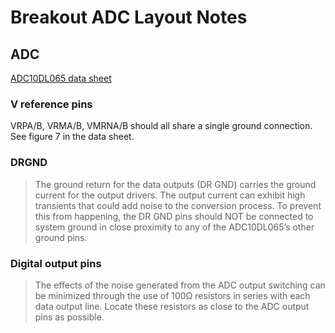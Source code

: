 # Breakout ADC Layout Notes

## ADC

[ADC10DL065 data sheet](https://www.ti.com/lit/ds/symlink/adc10dl065.pdf)

### V reference pins

VRPA/B, VRMA/B, VMRNA/B should all share a single ground connection.
See figure 7 in the data sheet.

### DRGND
>
>The ground return for the data outputs (DR GND) carries the ground current
>for the output drivers. The output current can exhibit high transients that
>could add noise to the conversion process. To prevent this from happening,
>the DR GND pins should NOT be connected to system ground in close proximity
>to any of the ADC10DL065’s other ground pins.

### Digital output pins
>
>The effects of the noise generated from the ADC output switching can be
>minimized through the use of 100Ω resistors in series with each data output
>line. Locate these resistors as close to the ADC output pins as possible.
